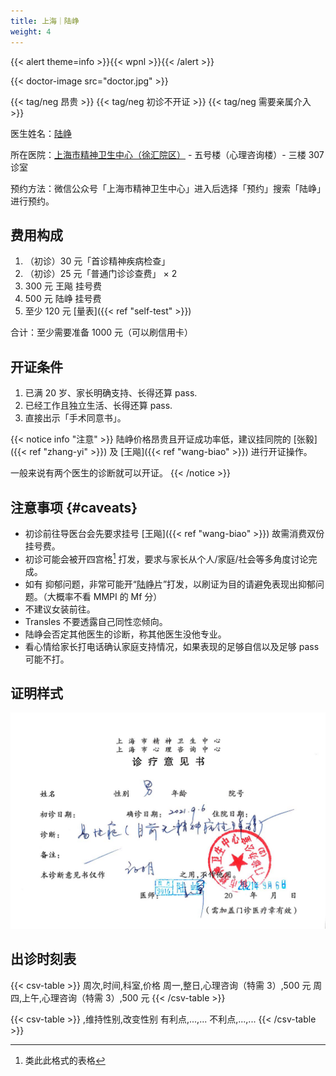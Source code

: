 ```yaml
---
title: 上海｜陆峥
weight: 4
---
```


{{< alert theme=info >}}{{< wpnl >}}{{< /alert >}}

{{< doctor-image src="doctor.jpg" >}}

{{< tag/neg 昂贵 >}} {{< tag/neg 初诊不开证 >}} {{< tag/neg 需要亲属介入 >}}

医生姓名：[陆峥](http://www.smhc.org.cn/MedicalGuide/contents/48/30.html)

所在医院：[上海市精神卫生中心（徐汇院区）](https://amap.com/place/B0HR6N4LN1) - 五号楼（心理咨询楼）- 三楼 307 诊室

预约方法：微信公众号「上海市精神卫生中心」进入后选择「预约」搜索「陆峥」进行预约。

## 费用构成

1. （初诊）30 元「首诊精神疾病检查」
1. （初诊）25 元「普通门诊诊查费」 &times; 2
1. 300 元 王飚 挂号费
1. 500 元 陆峥 挂号费
1. 至少 120 元 [量表]({{< ref "self-test" >}})

合计：至少需要准备 1000 元（可以刷信用卡）

## 开证条件

1. 已满 20 岁、家长明确支持、长得还算 pass.
1. 已经工作且独立生活、长得还算 pass.
1. 直接出示「手术同意书」。

{{< notice info "注意" >}}
陆峥价格昂贵且开证成功率低，建议挂同院的 [张毅]({{< ref "zhang-yi" >}}) 及 [王飚]({{< ref "wang-biao" >}}) 进行开证操作。

一般来说有两个医生的诊断就可以开证。
{{< /notice >}}

## 注意事项 {#caveats}

- 初诊前往导医台会先要求挂号 [王飚]({{< ref "wang-biao" >}}) 故需消费双份挂号费。
- 初诊可能会被开四宫格[^1] 打发，要求与家长从个人/家庭/社会等多角度讨论完成。
- 如有 抑郁问题，非常可能开“<abbr title="草酸艾司西酞普兰片（百适可）">陆峥片</abbr>”打发，以刷证为目的请避免表现出抑郁问题。（大概率不看 MMPI 的 Mf 分）
- 不建议女装前往。
- Transles 不要透露自己同性恋倾向。
- 陆峥会否定其他医生的诊断，称其他医生没他专业。
- 看心情给家长打电话确认家庭支持情况，如果表现的足够自信以及足够 pass 可能不打。

## 证明样式

![证明](proof.jpg)

## 出诊时刻表

{{< csv-table >}}
周次,时间,科室,价格
周一,整日,心理咨询（特需 3）,500 元
周四,上午,心理咨询（特需 3）,500 元
{{< /csv-table >}}

[^1]: 类此此格式的表格

{{< csv-table >}}
,维持性别,改变性别
有利点,...,...
不利点,...,...
{{< /csv-table >}}
